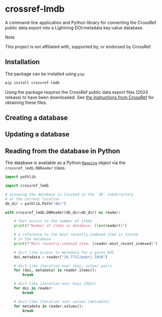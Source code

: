# crossref-lmdb

A command-line application and Python library for converting the CrossRef public data export into a Lightning DOI:metadata key:value database.

> [!NOTE]
> This project is not affiliated with, supported by, or endorsed by CrossRef.



## Installation

The package can be installed using `pip`:

```bash
pip install crossref-lmdb
```

Using the package requires the CrossRef public data export files (2024 release) to have been downloaded.
See [the instructions from CrossRef](https://www.crossref.org/blog/2024-public-data-file-now-available-featuring-new-experimental-formats/) for obtaining these files.

## Creating a database


## Updating a database


## Reading from the database in Python


The database is available as a Python [`Mapping`](https://docs.python.org/3/glossary.html#term-mapping) object via the `crossref_lmdb.DBReader` class.


```python
import pathlib

import crossref_lmdb

# assuming the database is located in the `db` subdirectory
# at the current location
db_dir = pathlib.Path("db/")

with crossref_lmdb.DBReader(db_dir=db_dir) as reader:

    # fast access to the number of items
    print(f"Number of items in database: {len(reader)}")

    # a reference to the most recently-indexed item is stored
    # in the database
    print(f"Most recently-indexed item: {reader.most_recent_indexed}")

    # dict-like access to metadata for a given DOI
    doi_metadata = reader["10.7717/peerj.1038"]

    # dict-like iteration over (key, value) pairs
    for (doi, metadata) in reader.items():
        break

    # dict-like iteration over keys (DOIs)
    for doi in reader:
        break

    # dict-like iteration over values (metadata)
    for metadata in reader.values():
        break
```
